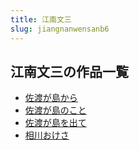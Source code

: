 ```yaml
---
title: 江南文三
slug: jiangnanwensanb6
---
```


## 江南文三の作品一覧

- [佐渡が島から](zuodugadaokara-190)
- [佐渡が島のこと](zuodugadaonokot-21a)
- [佐渡が島を出て](zuodugadaowochu-e4b)
- [相川おけさ](xiangchuanokesa-f88)

